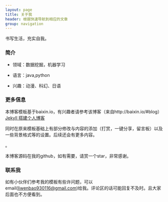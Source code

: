 ```yaml
---
layout: page
title: 关于我 
header: 根据快速导航到相应的文章
group: navigation
---
```


书写生活，充实自我。

### 简介

- 领域：数据挖掘，机器学习

- 语言：java,python

- 兴趣：动漫、科幻、日语

### 更多信息

<p>
本博客模板基于baixin.io，有兴趣者请参考该博客（来自http://baixin.io/#blog） 
<a href="http://baixin.io/2016/10/jekyll_tutorials1/"> Jekyll 搭建个人博客 </a></p>

<p>
同时在原来模板基础上有部分修改与内容的添加（打赏，一键分享，留言板）以及一些背景格式等的设置。后续还会有更多内容。</p>。

本博客源码在我的github，如有需要，请赏一个star，非常感谢。

### 联系我

如有小伙伴们参考我的模板有些许问题，可以email(liwenbao930116@gmail.com)给我。评论区的话可能回复不及时。且大家后面也不方便看到。
